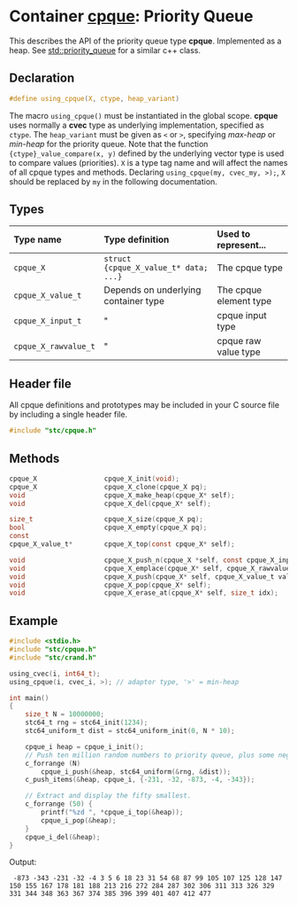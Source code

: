 # Container [cpque](../stc/cpque.h): Priority Queue

This describes the API of the priority queue type **cpque**. Implemented as a heap.
See [std::priority_queue](https://en.cppreference.com/w/cpp/container/priority_queue) for a similar c++ class.

## Declaration

```c
#define using_cpque(X, ctype, heap_variant)
```
The macro `using_cpque()` must be instantiated in the global scope.
**cpque** uses normally a **cvec** type as underlying implementation, specified as `ctype`.
The `heap_variant` must be given as `<` or `>`, specifying *max-heap* or *min-heap* for the priority queue.
Note that the function `{ctype}_value_compare(x, y)` defined by the underlying vector type is used to
compare values (priorities). `X` is a type tag name and will affect the names of all cpque types and methods.
Declaring `using_cpque(my, cvec_my, >);`, `X` should be replaced by `my` in the following documentation.

## Types

| Type name            | Type definition                       | Used to represent...    |
|:---------------------|:--------------------------------------|:------------------------|
| `cpque_X`            | `struct {cpque_X_value_t* data; ...}` | The cpque type          |
| `cpque_X_value_t`    | Depends on underlying container type  | The cpque element type  |
| `cpque_X_input_t`    |                   "                   | cpque input type        |
| `cpque_X_rawvalue_t` |                   "                   | cpque raw value type    |

## Header file

All cpque definitions and prototypes may be included in your C source file by including a single header file.

```c
#include "stc/cpque.h"
```

## Methods

```c
cpque_X                 cpque_X_init(void);
cpque_X                 cpque_X_clone(cpque_X pq);
void                    cpque_X_make_heap(cpque_X* self);
void                    cpque_X_del(cpque_X* self);

size_t                  cpque_X_size(cpque_X pq);
bool                    cpque_X_empty(cpque_X pq);
const
cpque_X_value_t*        cpque_X_top(const cpque_X* self);

void                    cpque_X_push_n(cpque_X *self, const cpque_X_input_t arr[], size_t size);
void                    cpque_X_emplace(cpque_X* self, cpque_X_rawvalue_t raw);
void                    cpque_X_push(cpque_X* self, cpque_X_value_t value);
void                    cpque_X_pop(cpque_X* self);
void                    cpque_X_erase_at(cpque_X* self, size_t idx);
```

## Example
```c
#include <stdio.h>
#include "stc/cpque.h"
#include "stc/crand.h"

using_cvec(i, int64_t);
using_cpque(i, cvec_i, >); // adaptor type, '>' = min-heap

int main()
{
    size_t N = 10000000;
    stc64_t rng = stc64_init(1234);
    stc64_uniform_t dist = stc64_uniform_init(0, N * 10);

    cpque_i heap = cpque_i_init();
    // Push ten million random numbers to priority queue, plus some negative ones.
    c_forrange (N)
        cpque_i_push(&heap, stc64_uniform(&rng, &dist));
    c_push_items(&heap, cpque_i, {-231, -32, -873, -4, -343});

    // Extract and display the fifty smallest.
    c_forrange (50) {
        printf("%zd ", *cpque_i_top(&heap));
        cpque_i_pop(&heap);
    }
    cpque_i_del(&heap);
}
```
Output:
```
 -873 -343 -231 -32 -4 3 5 6 18 23 31 54 68 87 99 105 107 125 128 147 150 155 167 178 181 188 213 216 272 284 287 302 306 311 313 326 329 331 344 348 363 367 374 385 396 399 401 407 412 477
```